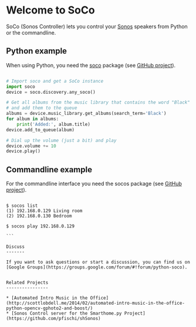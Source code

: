 Welcome to SoCo
===============

SoCo (Sonos Controller) lets you control your [Sonos](http://www.sonos.com/) speakers from Python or the commandline.

Python example
--------------

When using Python, you need the [soco](https://pypi.python.org/pypi/soco) package (see [GitHub project](https://github.com/SoCo/SoCo)).

```` python

# Import soco and get a SoCo instance
import soco
device = soco.discovery.any_soco()

# Get all albums from the music library that contains the word "Black"
# and add them to the queue
albums = device.music_library.get_albums(search_term='Black')
for album in albums:
	print('Added:', album.title)
device.add_to_queue(album)

# Dial up the volume (just a bit) and play
device.volume += 10
device.play()

````

Commandline example
-------------------

For the commandline interface you need the socos package (see [GitHub project](https://github.com/SoCo/socos)).

````

$ socos list
(1) 192.168.0.129 Living room
(2) 192.168.0.130 Bedroom

$ socos play 192.168.0.129

```

Discuss
-------

If you want to ask questions or start a discussion, you can find us on [Google Groups](https://groups.google.com/forum/#!forum/python-soco).


Related Projects
----------------

* [Automated Intro Music in the Office](http://scottlobdell.me/2014/02/automated-intro-music-in-the-office-python-opencv-gphoto2-and-boost/)
* [Sonos Control server for the Smarthome.py Project](https://github.com/pfischi/shSonos)
